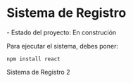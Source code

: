 <h1> Sistema de Registro</h1>
- Estado del proyecto: En construción

Para ejecutar el sistema, debes poner:

```npm install react```

Sistema de Registro 2
